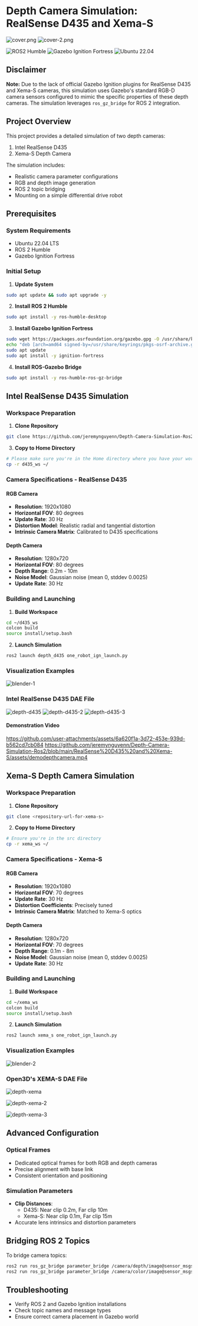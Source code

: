 # Depth Camera Simulation: RealSense D435 and Xema-S 

![cover.png](https://github.com/jeremynguyenn/Depth-Camera-Simulation-Ros2/blob/main/RealSense%20D435%20and%20Xema-S/assets/cover.png)
![cover-2.png](https://github.com/jeremynguyenn/Depth-Camera-Simulation-Ros2/blob/main/RealSense%20D435%20and%20Xema-S/assets/cover-2.png)

![ROS2 Humble](https://img.shields.io/badge/ROS-humble-blue?logo=ROS&ROS=humble)
![Gazebo Ignition Fortress](https://img.shields.io/badge/Gazebo-Fortress-orange)
![Ubuntu 22.04](https://img.shields.io/badge/Ubuntu-22.04-brightgreen)

## Disclaimer

**Note:** Due to the lack of official Gazebo Ignition plugins for RealSense D435 and Xema-S cameras, this simulation uses Gazebo's standard RGB-D camera sensors configured to mimic the specific properties of these depth cameras. The simulation leverages `ros_gz_bridge` for ROS 2 integration.

## Project Overview

This project provides a detailed simulation of two depth cameras:
1. Intel RealSense D435
2. Xema-S Depth Camera

The simulation includes:
- Realistic camera parameter configurations
- RGB and depth image generation
- ROS 2 topic bridging
- Mounting on a simple differential drive robot

## Prerequisites

### System Requirements
- Ubuntu 22.04 LTS
- ROS 2 Humble
- Gazebo Ignition Fortress

### Initial Setup

1. **Update System**
```bash
sudo apt update && sudo apt upgrade -y
```

2. **Install ROS 2 Humble**
```bash
sudo apt install -y ros-humble-desktop
```

3. **Install Gazebo Ignition Fortress**
```bash
sudo wget https://packages.osrfoundation.org/gazebo.gpg -O /usr/share/keyrings/pkgs-osrf-archive.gpg
echo "deb [arch=amd64 signed-by=/usr/share/keyrings/pkgs-osrf-archive.gpg] https://packages.osrfoundation.org/gazebo/ubuntu-stable `lsb_release -cs` main" | sudo tee /etc/apt/sources.list.d/gazebo-stable.list
sudo apt update
sudo apt install -y ignition-fortress
```

4. **Install ROS-Gazebo Bridge**
```bash
sudo apt install -y ros-humble-ros-gz-bridge
```

## Intel RealSense D435 Simulation

### Workspace Preparation

1. **Clone Repository**
```bash
git clone https://github.com/jeremynguyenn/Depth-Camera-Simulation-Ros2.git
```

3. **Copy to Home Directory**
```bash
# Please make sure you're in the Home directory where you have your workspaces. Copy d435_ws into home from the Depth_Camera_Simulation folder.
cp -r d435_ws ~/
```

### Camera Specifications - RealSense D435

#### RGB Camera
- **Resolution**: 1920x1080
- **Horizontal FOV**: 80 degrees
- **Update Rate**: 30 Hz
- **Distortion Model**: Realistic radial and tangential distortion
- **Intrinsic Camera Matrix**: Calibrated to D435 specifications

#### Depth Camera
- **Resolution**: 1280x720
- **Horizontal FOV**: 80 degrees
- **Depth Range**: 0.2m - 10m
- **Noise Model**: Gaussian noise (mean 0, stddev 0.0025)
- **Update Rate**: 30 Hz

### Building and Launching

1. **Build Workspace**
```bash
cd ~/d435_ws
colcon build
source install/setup.bash
```

2. **Launch Simulation**
```bash
ros2 launch depth_d435 one_robot_ign_launch.py
```

### Visualization Examples

![blender-1](https://github.com/jeremynguyenn/Depth-Camera-Simulation-Ros2/blob/main/RealSense%20D435%20and%20Xema-S/assets/blender-1.png)
### Intel RealSense D435 DAE File

![depth-d435](https://github.com/jeremynguyenn/Depth-Camera-Simulation-Ros2/blob/main/RealSense%20D435%20and%20Xema-S/assets/depth-d435.png)
![depth-d435-2](https://github.com/jeremynguyenn/Depth-Camera-Simulation-Ros2/blob/main/RealSense%20D435%20and%20Xema-S/assets/depth-d435-2.png)
![depth-d435-3](https://github.com/jeremynguyenn/Depth-Camera-Simulation-Ros2/blob/main/RealSense%20D435%20and%20Xema-S/assets/depth-d435-3.png)

#### Demonstration Video
https://github.com/user-attachments/assets/6a620f1a-3d72-453e-939d-b562cd7cb084
https://github.com/jeremynguyenn/Depth-Camera-Simulation-Ros2/blob/main/RealSense%20D435%20and%20Xema-S/assets/demodepthcamera.mp4
## Xema-S Depth Camera Simulation

### Workspace Preparation

1. **Clone Repository**
```bash
git clone <repository-url-for-xema-s>
```

2. **Copy to Home Directory**
```bash
# Ensure you're in the src directory
cp -r xema_ws ~/
```

### Camera Specifications - Xema-S

#### RGB Camera
- **Resolution**: 1920x1080
- **Horizontal FOV**: 70 degrees
- **Update Rate**: 30 Hz
- **Distortion Coefficients**: Precisely tuned
- **Intrinsic Camera Matrix**: Matched to Xema-S optics

#### Depth Camera
- **Resolution**: 1280x720
- **Horizontal FOV**: 70 degrees
- **Depth Range**: 0.1m - 8m
- **Noise Model**: Gaussian noise (mean 0, stddev 0.0025)
- **Update Rate**: 30 Hz

### Building and Launching

1. **Build Workspace**
```bash
cd ~/xema_ws
colcon build
source install/setup.bash
```

2. **Launch Simulation**
```bash
ros2 launch xema_s one_robot_ign_launch.py
```

### Visualization Examples

![blender-2](https://github.com/jeremynguyenn/Depth-Camera-Simulation-Ros2/blob/main/RealSense%20D435%20and%20Xema-S/assets/blender-2.png)
### Open3D's XEMA-S DAE File

![depth-xema](https://github.com/jeremynguyenn/Depth-Camera-Simulation-Ros2/blob/main/RealSense%20D435%20and%20Xema-S/assets/depth-xema.png)

![depth-xema-2](https://github.com/jeremynguyenn/Depth-Camera-Simulation-Ros2/blob/main/RealSense%20D435%20and%20Xema-S/assets/depth-xema-2.png)

![depth-xema-3](https://github.com/jeremynguyenn/Depth-Camera-Simulation-Ros2/blob/main/RealSense%20D435%20and%20Xema-S/assets/depth-xema-3.png)


## Advanced Configuration

### Optical Frames
- Dedicated optical frames for both RGB and depth cameras
- Precise alignment with base link
- Consistent orientation and positioning

### Simulation Parameters
- **Clip Distances**:
  - D435: Near clip 0.2m, Far clip 10m
  - Xema-S: Near clip 0.1m, Far clip 15m
- Accurate lens intrinsics and distortion parameters

## Bridging ROS 2 Topics

To bridge camera topics:
```bash
ros2 run ros_gz_bridge parameter_bridge /camera/depth/image@sensor_msgs/msg/Image@ignition.msgs.Image
ros2 run ros_gz_bridge parameter_bridge /camera/color/image@sensor_msgs/msg/Image@ignition.msgs.Image
```

## Troubleshooting

- Verify ROS 2 and Gazebo Ignition installations
- Check topic names and message types
- Ensure correct camera placement in Gazebo world

